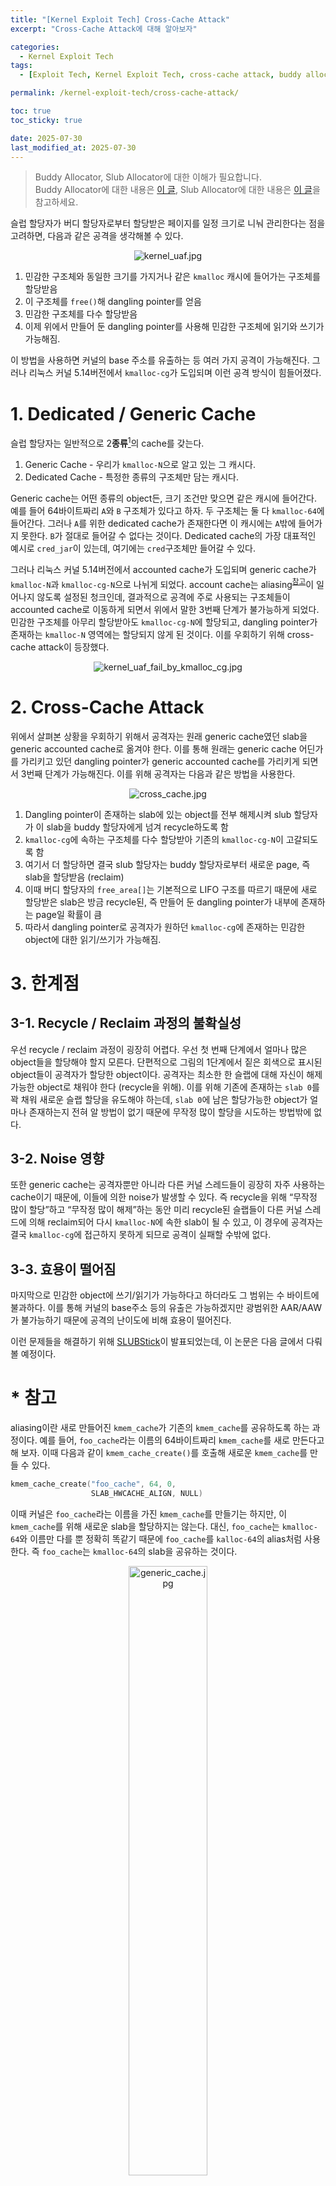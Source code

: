 ```yaml
---
title: "[Kernel Exploit Tech] Cross-Cache Attack"
excerpt: "Cross-Cache Attack에 대해 알아보자"

categories:
  - Kernel Exploit Tech
tags:
  - [Exploit Tech, Kernel Exploit Tech, cross-cache attack, buddy allocator, slub allocator]

permalink: /kernel-exploit-tech/cross-cache-attack/

toc: true
toc_sticky: true

date: 2025-07-30
last_modified_at: 2025-07-30
---
```


> Buddy Allocator, Slub Allocator에 대한 이해가 필요합니다.  
> Buddy Allocator에 대한 내용은 [이 글](/kernel-analysis/buddy-allocator-analysis), 
> Slub Allocator에 대한 내용은 [이 글](/kernel-analysis/slub-allocator-analysis)을 참고하세요.

슬럽 할당자가 버디 할당자로부터 할당받은 페이지를 일정 크기로 니눠 관리한다는 점을 고려하면, 다음과 같은 공격을 생각해볼 수 있다.

<center>
    <img src="/assets/images/posts_img/kernel/kernel-exploit-tech/cross-cache-attack/kernel_uaf.jpg" alt="kernel_uaf.jpg">
</center>

1. 민감한 구조체와 동일한 크기를 가지거나 같은 `kmalloc` 캐시에 들어가는 구조체를 할당받음
2. 이 구조체를 `free()`해 dangling pointer를 얻음
3. 민감한 구조체를 다수 할당받음
4. 이제 위에서 만들어 둔 dangling pointer를 사용해 민감한 구조체에 읽기와 쓰기가 가능해짐.

이 방법을 사용하면 커널의 base 주소를 유출하는 등 여러 가지 공격이 가능해진다. 그러나 리눅스 커널 5.14버전에서 `kmalloc-cg`가 도입되며 이런 공격 방식이 힘들어졌다.

# 1. Dedicated / Generic Cache

슬럽 할당자는 일반적으로 2**종류**[^1]의 cache를 갖는다.

1. Generic Cache - 우리가 `kmalloc-N`으로 알고 있는 그 캐시다.
2. Dedicated Cache - 특정한 종류의 구조체만 담는 캐시다.

Generic cache는 어떤 종류의 object든, 크기 조건만 맞으면 같은 캐시에 들어간다. 예를 들어 64바이트짜리 `A`와 `B` 구조체가 있다고 하자. 
두 구조체는 둘 다 `kmalloc-64`에 들어간다. 그러나 `A`를 위한 dedicated cache가 존재한다면 이 캐시에는 `A`밖에 들어가지 못한다. `B`가 절대로 들어갈 수 없다는 것이다. 
Dedicated cache의 가장 대표적인 예시로 `cred_jar`이 있는데, 여기에는 `cred`구조체만 들어갈 수 있다.

그러나 리눅스 커널 5.14버전에서 accounted cache가 도입되며 generic cache가 `kmalloc-N`과 `kmalloc-cg-N`으로 나뉘게 되었다. 
account cache는 aliasing<sup><a href="#ref-aliasing">참고</a></sup>이 일어나지 않도록 설정된 청크인데, 결과적으로 공격에 주로 사용되는 구조체들이 accounted cache로 이동하게 되면서 위에서 말한 3번째 단계가 불가능하게 되었다. 
민감한 구조체를 아무리 할당받아도 `kmalloc-cg-N`에 할당되고, dangling pointer가 존재하는 `kmalloc-N` 영역에는 할당되지 않게 된 것이다. 이를 우회하기 위해 cross-cache attack이 등장했다.

<center>
    <img src="/assets/images/posts_img/kernel/kernel-exploit-tech/cross-cache-attack/kernel_uaf_fail_by_kmalloc_cg.jpg" alt="kernel_uaf_fail_by_kmalloc_cg.jpg">
</center>

# 2. Cross-Cache Attack

위에서 살펴본 상황을 우회하기 위해서 공격자는 원래 generic cache였던 slab을 generic accounted cache로 옮겨야 한다. 
이를 통해 원래는 generic cache 어딘가를 가리키고 있던 dangling pointer가 generic accounted cache를 가리키게 되면서 3번째 단계가 가능해진다. 
이를 위해 공격자는 다음과 같은 방법을 사용한다.

<center>
    <img src="/assets/images/posts_img/kernel/kernel-exploit-tech/cross-cache-attack/cross_cache.jpg" alt="cross_cache.jpg">
</center>


1. Dangling pointer이 존재하는 slab에 있는 object를 전부 해제시켜 slub 할당자가 이 slab을 buddy 할당자에게 넘겨 recycle하도록 함
2. `kmalloc-cg`에 속하는 구조체를 다수 할당받아 기존의 `kmalloc-cg-N`이 고갈되도록 함
3. 여기서 더 할당하면 결국 slub 할당자는 buddy 할당자로부터 새로운 page, 즉 slab을 할당받음 (reclaim)
4. 이때 버디 할당자의 `free_area[]`는 기본적으로 LIFO 구조를 따르기 때문에 새로 할당받은 slab은 방금 recycle된, 즉 만들어 둔 dangling pointer가 내부에 존재하는 page일 확률이 큼
5. 따라서 dangling pointer로 공격자가 원하던 `kmalloc-cg`에 존재하는 민감한 object에 대한 읽기/쓰기가 가능해짐.

# 3. 한계점

## 3-1. Recycle / Reclaim 과정의 불확실성

우선 recycle / reclaim 과정이 굉장히 어렵다. 우선 첫 번째 단계에서 얼마나 많은 object들을 할당해야 할지 모른다. 
단편적으로 그림의 1단계에서 짙은 회색으로 표시된 object들이 공격자가 할당한 object이다. 
공격자는 최소한 한 슬랩에 대해 자신이 해제가능한 object로 채워야 한다 (recycle을 위해). 
이를 위해 기존에 존재하는 `slab 0`를 꽉 채워 새로운 슬랩 할당을 유도해야 하는데, 
`slab 0`에 남은 할당가능한 object가 얼마나 존재하는지 전혀 알 방법이 없기 때문에 무작정 많이 할당을 시도하는 방법밖에 없다.

## 3-2. Noise 영향

또한 generic cache는 공격자뿐만 아니라 다른 커널 스레드들이 굉장히 자주 사용하는 cache이기 때문에, 이들에 의한 noise가 발생할 수 있다. 
즉 recycle을 위해 “무작정 많이 할당”하고 “무작정 많이 해제”하는 동안 미리 recycle된 슬랩들이 다른 커널 스레드에 의해 reclaim되어 
다시 `kmalloc-N`에 속한 slab이 될 수 있고, 이 경우에 공격자는 결국 `kmalloc-cg`에 접근하지 못하게 되므로 공격이 실패할 수밖에 없다.

## 3-3. 효용이 떨어짐

마지막으로 민감한 object에 쓰기/읽기가 가능하다고 하더라도 그 범위는 수 바이트에 불과하다. 
이를 통해 커널의 base주소 등의 유출은 가능하겠지만 광범위한 AAR/AAW가 불가능하기 때문에 공격의 난이도에 비해 효용이 떨어진다.

이런 문제들을 해결하기 위해 [SLUBStick](https://www.usenix.org/conference/usenixsecurity24/presentation/maar-slubstick)이 발표되었는데, 이 논문은 다음 글에서 다뤄볼 예정이다.

[^1]: 개수가 아니다!

<h1 id="ref-aliasing">* 참고</h1>

aliasing이란 새로 만들어진 `kmem_cache`가 기존의 `kmem_cache`를 공유하도록 하는 과정이다. 예를 들어, `foo_cache`라는 이름의 64바이트짜리 `kmem_cache`를 새로 만든다고 해 보자.
이때 다음과 같이 `kmem_cache_create()`를 호출해 새로운 `kmem_cache`를 만들 수 있다.

```c
kmem_cache_create("foo_cache", 64, 0, 
                  SLAB_HWCACHE_ALIGN, NULL)
```

이때 커널은 `foo_cache`라는 이름을 가진 `kmem_cache`를 만들기는 하지만, 이 `kmem_cache`를 위해 새로운 slab을 할당하지는 않는다. 대신, `foo_cache`는 
`kmalloc-64`와 이름만 다를 뿐 정확히 똑같기 때문에 `foo_cache`를 `kalloc-64`의 alias처럼 사용한다. 즉 `foo_cache`는 `kmalloc-64`의 slab을 공유하는 것이다.

<center>
    <img src="/assets/images/posts_img/kernel/kernel-exploit-tech/cross-cache-attack/generic_cache.jpg" alt="generic_cache.jpg" width="50%">
</center>

그러나 다음과 같이 accounted cache를 만들면, `kmalloc-64` 대신 `kmalloc-cg-64`의 slab을 쓰게 된다.

```c
kmem_cache_create("foo_cache", 64, 0, 
                  SLAB_HWCACHE_ALIGN | SLAB_ACCOUNT, NULL);
```

<center>
    <img src="/assets/images/posts_img/kernel/kernel-exploit-tech/cross-cache-attack/accounted_generic_cache.jpg" alt="account_generic_cache.jpg" width="87%">
</center>

만약 다음과 같이 dedicated cache를 만들면, 완전히 새로운 slab을 할당받아 사용한다.

```c
kmem_cache_create("foo_cache", 64, 0, 
                  SLAB_HWCACHE_ALIGN | SLAB_NO_MERGE, NULL)
```

<center>
    <img src="/assets/images/posts_img/kernel/kernel-exploit-tech/cross-cache-attack/dedicated_cache.jpg" alt="dedicated_cache.jpg" width="90%">
</center>

